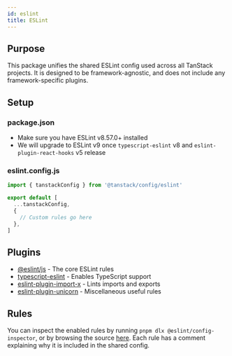 ```yaml
---
id: eslint
title: ESLint
---
```


## Purpose

This package unifies the shared ESLint config used across all TanStack projects. It is designed to be framework-agnostic, and does not include any framework-specific plugins.

## Setup

### package.json

- Make sure you have ESLint v8.57.0+ installed
- We will upgrade to ESLint v9 once `typescript-eslint` v8 and `eslint-plugin-react-hooks` v5 release

### eslint.config.js

```js
import { tanstackConfig } from '@tanstack/config/eslint'

export default [
  ...tanstackConfig,
  {
    // Custom rules go here
  },
]
```

## Plugins

- [@eslint/js](https://github.com/eslint/eslint) - The core ESLint rules
- [typescript-eslint](https://github.com/typescript-eslint/typescript-eslint) - Enables TypeScript support
- [eslint-plugin-import-x](https://github.com/un-ts/eslint-plugin-import-x) - Lints imports and exports
- [eslint-plugin-unicorn](https://github.com/sindresorhus/eslint-plugin-unicorn) - Miscellaneous useful rules

## Rules

You can inspect the enabled rules by running `pnpm dlx @eslint/config-inspector`, or by browsing the source [here](https://github.com/TanStack/config/tree/main/packages/config/src/eslint). Each rule has a comment explaining why it is included in the shared config.
